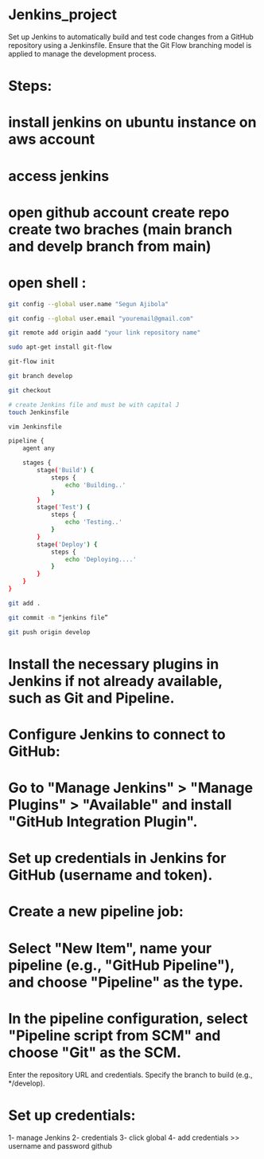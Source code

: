 # Jenkins_project
Set up Jenkins to automatically build and test code changes from a GitHub repository using a Jenkinsfile. Ensure that the Git Flow branching model is applied to manage the development process.
# Steps:
# install jenkins on ubuntu instance on aws account
# access jenkins 
# open github account create repo create two braches (main branch and develp branch from main)
# open shell :
```bash
git config --global user.name "Segun Ajibola"
```
```bash
git config --global user.email "youremail@gmail.com"
```
```bash
git remote add origin aadd "your link repository name"
```
```bash
sudo apt-get install git-flow
```
```bash
git-flow init
```
```bash
git branch develop
```
```bash
git checkout
```
```bash
# create Jenkins file and must be with capital J
touch Jenkinsfile
```
```bash
vim Jenkinsfile
```
```bash
pipeline {
    agent any

    stages {
        stage('Build') {
            steps {
                echo 'Building..'
            }
        }
        stage('Test') {
            steps {
                echo 'Testing..'
            }
        }
        stage('Deploy') {
            steps {
                echo 'Deploying....'
            }
        }
    }
}
```
```bash
git add .
```
```bash
git commit -m “jenkins file”
```
```bash
git push origin develop
```
# Install the necessary plugins in Jenkins if not already available, such as Git and Pipeline.
# Configure Jenkins to connect to GitHub:
# Go to "Manage Jenkins" > "Manage Plugins" > "Available" and install "GitHub Integration Plugin".
# Set up credentials in Jenkins for GitHub (username and token).
# Create a new pipeline job:
# Select "New Item", name your pipeline (e.g., "GitHub Pipeline"), and choose "Pipeline" as the type.
# In the pipeline configuration, select "Pipeline script from SCM" and choose "Git" as the SCM.
Enter the repository URL and credentials.
Specify the branch to build (e.g., */develop).
# Set up credentials:
1- manage Jenkins 
2- credentials 
3- click global 
4- add credentials >> username and password github
